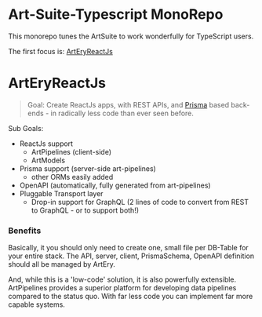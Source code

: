 # Art-Suite-Typescript MonoRepo

This monorepo tunes the ArtSuite to work wonderfully for TypeScript users.

The first focus is: [ArtEryReactJs](#arteryreactjs)

# ArtEryReactJs

> Goal: Create ReactJs apps, with REST APIs, and [Prisma](https://www.prisma.io) based back-ends - in radically less code than ever seen before.

Sub Goals:

- ReactJs support
  - ArtPipelines (client-side)
  - ArtModels
- Prisma support (server-side art-pipelines)
  - other ORMs easily added
- OpenAPI (automatically, fully generated from art-pipelines)
- Pluggable Transport layer
  - Drop-in support for GraphQL (2 lines of code to convert from REST to GraphQL - or to support both!)

### Benefits

Basically, it you should only need to create one, small file per DB-Table for your entire stack. The API, server, client, PrismaSchema, OpenAPI definition should all be managed by ArtEry.

And, while this is a 'low-code' solution, it is also powerfully extensible. ArtPipelines provides a superior platform for developing data pipelines compared to the status quo. With far less code you can implement far more capable systems.
